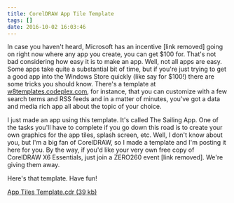 ```yaml
---
title: CorelDRAW App Tile Template
tags: []
date: 2016-10-02 16:03:46
---
```


In case you haven&#39;t heard, Microsoft has an incentive&nbsp;[link removed]&nbsp;going on right now where any app you create, you can get $100 for. That&#39;s not bad considering how easy it is to make an app. Well, not all apps are easy. Some apps take quite a substantial bit of time, but if you&#39;re just trying to get a good app into the Windows Store quickly (like say for $100!) there are some tricks you should know. There&#39;s a template at [w8templates.codeplex.com](http://w8templates.codeplex.com), for instance, that you can customize with a few search terms and RSS feeds and in a matter of minutes, you&#39;ve got a data and media rich app all about the topic of your choice.

I just made an app using this template. It&#39;s called The Sailing App. One of the tasks you&#39;ll have to complete if you go down this road is to create your own graphics for the app tiles, splash screen, etc. Well, I don&#39;t know about you, but I&#39;m a big fan of CorelDRAW, so I made a template and I&#39;m posting it here for you. By the way, if you&#39;d like your very own free copy of CorelDRAW X6 Essentials, just join a ZERO260 event [link removed]. We&#39;re giving them away.

Here&#39;s that template. Have fun!

[App Tiles Template.cdr (39 kb)](/bcms-media/Files/Download?id=e55fd41a-34a5-49ac-93c5-a35300714231)